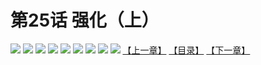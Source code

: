 # 第25话 强化（上）
![](https://mhpic.xiaomingtaiji.net/comic/D/斗破苍穹拆分版/25话/1.jpg-zymk.middle.webp)
![](https://mhpic.xiaomingtaiji.net/comic/D/斗破苍穹拆分版/25话/2.jpg-zymk.middle.webp)
![](https://mhpic.xiaomingtaiji.net/comic/D/斗破苍穹拆分版/25话/3.jpg-zymk.middle.webp)
![](https://mhpic.xiaomingtaiji.net/comic/D/斗破苍穹拆分版/25话/4.jpg-zymk.middle.webp)
![](https://mhpic.xiaomingtaiji.net/comic/D/斗破苍穹拆分版/25话/5.jpg-zymk.middle.webp)
![](https://mhpic.xiaomingtaiji.net/comic/D/斗破苍穹拆分版/25话/6.jpg-zymk.middle.webp)
![](https://mhpic.xiaomingtaiji.net/comic/D/斗破苍穹拆分版/25话/7.jpg-zymk.middle.webp)
![](https://mhpic.xiaomingtaiji.net/comic/D/斗破苍穹拆分版/25话/8.jpg-zymk.middle.webp)
![](https://mhpic.xiaomingtaiji.net/comic/D/斗破苍穹拆分版/25话/9.jpg-zymk.middle.webp)
[【上一章】](./24.md)
[【目录】](./READMD.md)
[【下一章】](./26.md)
